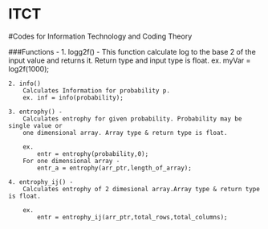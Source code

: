 # ITCT
#Codes for Information Technology and Coding Theory 

###Functions -
	1. logg2f() -
		This function calculate log to the base 2 of the input value and returns it.
		Return type and input type is float.
		ex. myVar = log2f(1000);

	2. info()
		Calculates Information for probability p.
		ex. inf = info(probability); 

	3. entrophy() - 
		Calculates entrophy for given probability. Probability may be single value or 
		one dimensional array. Array type & return type is float.

		ex. 
			entr = entrophy(probability,0);
		For one dimensional array -
			entr_a = entrophy(arr_ptr,length_of_array);

	4. entrophy_ij() -
		Calculates entrophy of 2 dimesional array.Array type & return type is float.

		ex. 
			entr = entrophy_ij(arr_ptr,total_rows,total_columns);  
